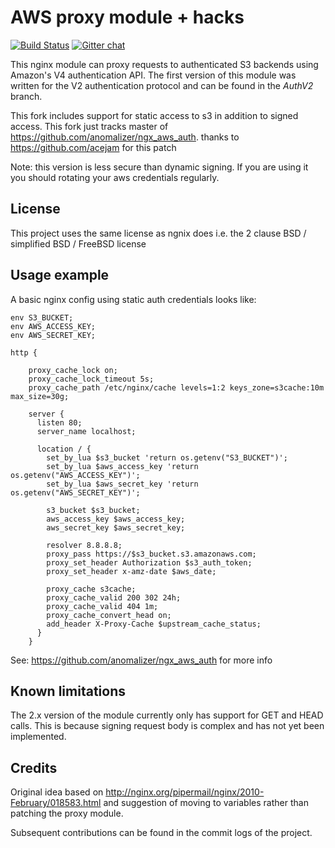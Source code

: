 # AWS proxy module + hacks

[![Build Status](https://travis-ci.org/anomalizer/ngx_aws_auth.svg?branch=master)](https://travis-ci.org/anomalizer/ngx_aws_auth)
 [![Gitter chat](https://badges.gitter.im/anomalizer/ngx_aws_auth.png)](https://gitter.im/ngx_aws_auth/Lobby?utm_source=share-link&utm_medium=link&utm_campaign=share-link)

This nginx module can proxy requests to authenticated S3 backends using Amazon's
V4 authentication API. The first version of this module was written for the V2
authentication protocol and can be found in the *AuthV2* branch.

This fork includes support for static access to s3 in addition to signed access. This fork just tracks master
of https://github.com/anomalizer/ngx_aws_auth. thanks to https://github.com/acejam for this patch

Note: this version is less secure than dynamic signing. If you are using it you should rotating your aws
credentials regularly.

## License
This project uses the same license as ngnix does i.e. the 2 clause BSD / simplified BSD / FreeBSD license

## Usage example

A basic nginx config using static auth credentials looks like:


```nginx
env S3_BUCKET;
env AWS_ACCESS_KEY;
env AWS_SECRET_KEY;

http {

    proxy_cache_lock on;
    proxy_cache_lock_timeout 5s;
    proxy_cache_path /etc/nginx/cache levels=1:2 keys_zone=s3cache:10m max_size=30g;

    server {
      listen 80;
      server_name localhost;

      location / {
        set_by_lua $s3_bucket 'return os.getenv("S3_BUCKET")';
        set_by_lua $aws_access_key 'return os.getenv("AWS_ACCESS_KEY")';
        set_by_lua $aws_secret_key 'return os.getenv("AWS_SECRET_KEY")';

        s3_bucket $s3_bucket;
        aws_access_key $aws_access_key;
        aws_secret_key $aws_secret_key;

        resolver 8.8.8.8;
        proxy_pass https://$s3_bucket.s3.amazonaws.com;
        proxy_set_header Authorization $s3_auth_token;
        proxy_set_header x-amz-date $aws_date;

        proxy_cache s3cache;
        proxy_cache_valid 200 302 24h;
        proxy_cache_valid 404 1m;
        proxy_cache_convert_head on;
        add_header X-Proxy-Cache $upstream_cache_status;
      }
    }

```

See: https://github.com/anomalizer/ngx_aws_auth for more info

## Known limitations
The 2.x version of the module currently only has support for GET and HEAD calls. This is because
signing request body is complex and has not yet been implemented.



## Credits
Original idea based on http://nginx.org/pipermail/nginx/2010-February/018583.html and suggestion of moving to variables rather than patching the proxy module.

Subsequent contributions can be found in the commit logs of the project.

